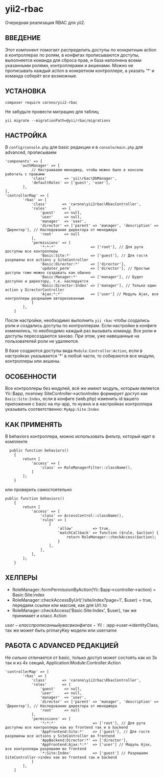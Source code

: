 # yii2-rbac

Очередная реализация RBAC для yii2. 

ВВЕДЕНИЕ
--------
Этот компонент помогает распределить доступы по конкретным action в контроллерах по ролям, в конфигах прописываются доступы,
выполняется команда для сброса прав, и база наполнена всеми указанными ролями, контроллерами и акшенами. Можно не прописывать каждый
action в конкретном контроллере, а указать '*' и команда соберёт все возможные.

УСТАНОВКА
---------
`composer require carono/yii2-rbac`

Не забудьте провести миграцию для таблиц
 
`yii migrate --migrationPath=@yii/rbac/migrations`

НАСТРОЙКА
---------
В `config/console.php` для basic редакции и в `console/main.php` для advanced, прописываем
```
'components' => [ 
       'authManager' => [ 
            // Настраиваем менеджер, чтобы можно было в консоли работать с правами
            'class'        => 'yii\rbac\DbManager',
            'defaultRoles' => ['guest', 'user'],
        ],
],        
'controllerMap' => [
        'rbac' => [
            'class'       => 'carono\yii2rbac\RbacController',
            'roles'       => [
                'guest'    => null,
                'user'     => null,
                'manager'  => 'user',
                'director' => ['parent' => 'manager', 'description' => 'Директор'], // Наследование директора от менеджера
                'root'     => null
            ],
            'permissions' => [
                '*:*:*'                => ['root'], // Для рута доступны все контроллеры
                'Basic:Site:*'         => ['guest'], // Для гостя разрешены все actions у SiteController
                'Basic:Director:*'     => ['director'],
                'updater_perm'         => ['director'], // Простые доступы тоже можно создавать как обычно
                'Basic:Manager:*'      => ['manager'], // Будет доступно и директору, т.к. наследуется
                'Basic:Director:Index' => ['manager'], // Только один action у DirectorController
                'Ajax:*:*'             => ['user'] // Модуль Ajax, все контроллеры разрешаем авторизованным
            ]
        ],
    ]
```

После настройки, необходимо выполнить `yii rbac` чтобы создались роли и создались доступы по контроллерам.
Если настройки в конфиге изменились, то необходимо каждый раз вызывать команду. Все роли и доступы пересоздаются заново.
При этом, уже навешанные на пользователей роли не удаляются.

В базе создаются доступы вида `Module:Controller:Action`, если в настройках указывается '*' в любой части, то собираются
все модули, контроллеры или акшены. 


ОСОБЕННОСТИ
-----------

Все контроллеры без модулей, всё же имеют модуль, которым является Yii::$app, поэтому SiteController->actionIndex формирует
доступ как `Basic:Site:Index`, если в конфиге (web.php) изменить id вашего приложения с basic на my-app, то нужно и в настройках
контроллера указывать соответственно:  `MyApp:Site:Index`

КАК ПРИМЕНЯТЬ
-------------
В behaviors контроллера, можно использовать фильтр, который идет в комплекте
```
  public function behaviors()
    {
        return [
            'access' => [
                'class' => RoleManagerFilter::className(),
            ]
        ];
    }
```
или проверить самостоятельно
```
public function behaviors()
    {
        return [
            'access' => [
                'class' => AccessControl::className(),
                'rules' => [
                    [
                        'allow'         => true,
                        'matchCallback' => function ($rule, $action) {
                            return RoleManager::checkAccess($action);
                        }
                    ],
                ],
            ],
        ];
    }
```

ХЕЛПЕРЫ
-------
* RoleManager::formPermissionByAction(Yii::$app->controller->action) = Basic:Site:index
* RoleManager::checkAccessByUrl('/site/index?page=1', $user) = true, передаем ссылки или массив, как для Url::to
* RoleManager::checkAccess('Basic:Site:Index', $user), так же принимает и класс Action 

$user - класс прописанный у вас в конфигах - Yii::$app->user->identityClass, так же может быть primaryKey модели или username

РАБОТА С ADVANCED РЕДАКЦИЕЙ
---------------------------
Не сильно отличается от basic, только доступ может состоять как из 3х так и из 4х секций, Application:Module:Controller:Action

```
'controllerMap' => [
        'rbac' => [
            'class'       => 'carono\yii2rbac\RbacController',
            'roles'       => [
                'guest'    => null,
                'user'     => null,
                'manager'  => 'user',
                'director' => ['parent' => 'manager', 'description' => 'Директор'], // Наследование директора от менеджера
                'root'     => null
            ],
            'permissions' => [
                '*:*:*'                 => ['root'], // Для рута доступны все контроллеры как во frontend так и в backend
                'AppFrontend:Site:*'    => ['guest'], // Для гостя разрешены все actions у SiteController во frontend
                'AppBackend:Director:*' => ['director'],
                'AppFrontend:Ajax:*:*'  => ['user'] // Модуль Ajax, все контроллеры разрешаем во frontend
                '*:Site:Index'          => ['guest'] // Разрешаем SiteController->index как во frontend так и backend
            ]
        ],
    ]
```
